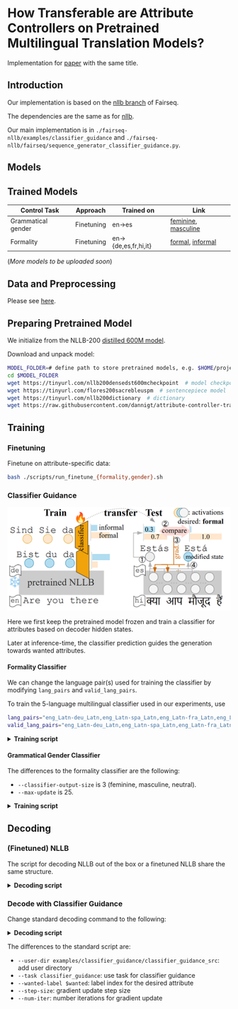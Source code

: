 # How Transferable are Attribute Controllers on Pretrained Multilingual Translation Models?
Implementation for [paper](https://arxiv.org/abs/2309.08565) with the same title.

## Introduction
Our implementation is based on the [nllb branch](https://github.com/facebookresearch/fairseq/tree/nllb) of Fairseq.

The dependencies are the same as for [nllb](https://github.com/facebookresearch/fairseq/blob/nllb/INSTALL.md).

Our main implementation is in
`./fairseq-nllb/examples/classifier_guidance` and 
`./fairseq-nllb/fairseq/sequence_generator_classifier_guidance.py`.

## Models

## Trained Models

| Control Task       | Approach   | Trained on           | Link                                                           |
|--------------------|------------|----------------------|----------------------------------------------------------------|
| Grammatical gender | Finetuning | en->es               | [feminine](https://bwsyncandshare.kit.edu/s/oiBFfXnr8jXKS2D), [masculine](https://bwsyncandshare.kit.edu/s/3RRyLEXKEtmaqPT) | 
| Formality          | Finetuning | en->{de,es,fr,hi,it} | [formal](), [informal]()|
(_More models to be uploaded soon_)

## Data and Preprocessing
Please see [here](./data_prepro.md).

## Preparing Pretrained Model
We initialize from the NLLB-200 [distilled 600M model](https://github.com/facebookresearch/fairseq/tree/nllb#multilingual-translation-models).

Download and unpack model:
```bash
MODEL_FOLDER=# define path to store pretrained models, e.g. $HOME/projects/nllb/model
cd $MODEL_FOLDER 
wget https://tinyurl.com/nllb200densedst600mcheckpoint  # model checkpoint
wget https://tinyurl.com/flores200sacrebleuspm  # sentencepiece model
wget https://tinyurl.com/nllb200dictionary  # dictionary
wget https://raw.githubusercontent.com/dannigt/attribute-controller-transfer/main/data/langs.txt  # language list
```

## Training

### Finetuning
Finetune on attribute-specific data:
```bash
bash ./scripts/run_finetune_{formality,gender}.sh
```

### Classifier Guidance
![alt text](./figures/CG.PNG)

Here we first keep the pretrained model frozen and train a classifier for attributes based on decoder hidden states.

Later at inference-time, the classifier prediction guides the generation towards wanted attributes.

#### Formality Classifier

We can change the language pair(s) used for training the classifier by modifying `lang_pairs` and `valid_lang_pairs`.
  
To train the 5-language multilingual classifier used in our experiments, use 
```bash
lang_pairs="eng_Latn-deu_Latn,eng_Latn-spa_Latn,eng_Latn-fra_Latn,eng_Latn-hin_Deva,eng_Latn-ita_Latn"
valid_lang_pairs="eng_Latn-deu_Latn,eng_Latn-spa_Latn,eng_Latn-fra_Latn,eng_Latn-hin_Deva,eng_Latn-ita_Latn"
```

<details>
<summary><b> Training script </b></summary>

```bash
#!/bin/bash

GPU=0,1,2,3
path_2_data=$HOME/projects/classifier_guidance/data/CoCoA-MT/prepro/bin
# Path to pretrained NLLB-200 model 
PRETRAINED_MODEL=$HOME/projects/nllb/model/nllb200densedst600mcheckpoint

pooling="dec-cumsum"
save_dir=$HOME/projects/classifier_guidance/model/formality.de.$pooling
mkdir -p $save_dir

lr=0.002

MODEL_FOLDER=$HOME/projects/nllb/model
lang_list=$MODEL_FOLDER/"langs.txt"

lang_pairs="eng_Latn-deu_Latn"
valid_lang_pairs="eng_Latn-deu_Latn"

batch_size=8192
CUDA_VISIBLE_DEVICES=$GPU fairseq-train $path_2_data \
    --user-dir examples/classifier_guidance/classifier_guidance_src \
    --save-dir $save_dir \
    --arch classifier_guided_transformer \
    --encoder-normalize-before --decoder-normalize-before \
    --encoder-layers 12 --decoder-layers 12 \
    --encoder-attention-heads 16 --decoder-attention-heads 16 \
    --encoder-embed-dim 1024 --decoder-embed-dim 1024 \
    --encoder-ffn-embed-dim 4096 --decoder-ffn-embed-dim 4096 \
    --task classifier_guidance \
    --lang-pairs $lang_pairs \
    --valid-lang-pairs $valid_lang_pairs \
    --langs $lang_list \
    --share-all-embeddings \
    --add-data-source-prefix-tags \
    --finetune-from-model $PRETRAINED_MODEL \
    --max-source-positions 512 --max-target-positions 512 \
    --criterion attribute_classification_cross_entropy \
    --classifier-input $pooling \
    --label-smoothing 0.1 \
    --optimizer adam --adam-betas '(0.9, 0.98)' \
    --lr-scheduler inverse_sqrt \
    --lr $lr \
    --warmup-init-lr 1e-07 \
    --stop-min-lr 1e-09 \
    --warmup-updates 20 \
    --max-update 100 \
    --max-tokens $batch_size \
    --update-freq 1 \
    --seed 1 \
    --no-epoch-checkpoints \
    --dropout 0.1 \
    --attention-dropout 0.1 \
    --encoder-langtok "src" \
    --decoder-langtok \
    --validate-interval-updates 1000 \
    --log-interval 100 \
    --save-interval-updates 5 \
    --left-pad-source False \
    --classifier-output-size 2 \
    --report-accuracy \
    --keep-last-epochs 1 \
    --keep-interval-updates 1 \
    --train-with-epoch-remainder-batch \
    --fp16 2>&1 | tee -a $save_dir/train.log
```
</details>

#### Grammatical Gender Classifier

The differences to the formality classifier are the following:
* `--classifier-output-size` is 3 (feminine, masculine, neutral).
* `--max-update` is 25.


<details>
<summary><b> Training script </b></summary>

```bash
#!/bin/bash

GPU=0,1,2,3
path_2_data=$HOME/projects/classifier_guidance/data/gender/prepro/bin_wneutral/en-es
PRETRAINED_MODEL=$HOME/projects/nllb/model/nllb200densedst600mcheckpoint

pooling="dec-meanpool"
save_dir=$HOME/projects/classifier_guidance/model/gender.es.$pooling.wneutral
mkdir -p $save_dir

lr=0.002

MODEL_FOLDER=$HOME/projects/nllb/model
lang_list=$MODEL_FOLDER/"langs.txt"

lang_pairs="eng_Latn-spa_Latn"
valid_lang_pairs="eng_Latn-spa_Latn"

batch_size=8192

CUDA_VISIBLE_DEVICES=$GPU fairseq-train $path_2_data \
    --user-dir examples/classifier_guidance/classifier_guidance_src \
    --save-dir $save_dir \
    --arch classifier_guided_transformer \
    --encoder-normalize-before --decoder-normalize-before \
    --encoder-layers 12 --decoder-layers 12 \
    --encoder-attention-heads 16 --decoder-attention-heads 16 \
    --encoder-embed-dim 1024 --decoder-embed-dim 1024 \
    --encoder-ffn-embed-dim 4096 --decoder-ffn-embed-dim 4096 \
    --encoder-layers 12 --decoder-layers 12 \
    --encoder-attention-heads 16 --decoder-attention-heads 16 \
    --encoder-embed-dim 1024 --decoder-embed-dim 1024 \
    --encoder-ffn-embed-dim 4096 --decoder-ffn-embed-dim 4096 \
    --task classifier_guidance \
    --lang-pairs $lang_pairs \
    --valid-lang-pairs $valid_lang_pairs \
    --langs $lang_list \
    --share-all-embeddings \
    --add-data-source-prefix-tags \
    --finetune-from-model $PRETRAINED_MODEL \
    --max-source-positions 512 --max-target-positions 512 \
    --criterion attribute_classification_cross_entropy \
    --classifier-input $pooling \
    --label-smoothing 0.1 \
    --optimizer adam --adam-betas '(0.9, 0.98)' \
    --lr-scheduler inverse_sqrt \
    --lr $lr \
    --warmup-init-lr 1e-07 \
    --stop-min-lr 1e-09 \
    --warmup-updates 20 \
    --max-update 25 \
    --max-tokens $batch_size \
    --update-freq 1 \
    --seed 1 \
    --no-epoch-checkpoints \
    --dropout 0.1 \
    --attention-dropout 0.1 \
    --encoder-langtok "src" \
    --decoder-langtok \
    --validate-interval-updates 1000 \
    --log-interval 100 \
    --save-interval-updates 5 \
    --left-pad-source False \
    --classifier-output-size 3 \
    --report-accuracy \
    --keep-last-epochs 1 \
    --keep-interval-updates 1 \
    --train-with-epoch-remainder-batch \
    --fp16 2>&1 | tee -a $save_dir/train.log
```
</details>

## Decoding
### (Finetuned) NLLB
The script for decoding NLLB out of the box or a finetuned NLLB share the same structure.

<details>
<summary><b> Decoding script </b></summary>

```bash
MODEL_FOLDER= #as described earlier in "Preparing Pretrained Model", e.g. $HOME/projects/nllb/model 
ckpt_name="nllb200densedst600mcheckpoint" # or replace by finetuned model
ckpt=$MODEL_FOLDER/$ckpt_name
spm_name="flores200sacrebleuspm"
dict=$MODEL_FOLDER/nllb200dictionary
lang_list=$MODEL_FOLDER/"langs.txt"
GPUS=0

inputf=# input file, w/ input sentences line by line

for sl in eng_Latn; do
for tl in deu_Latn; do

cat $inputf | spm_encode --model $MODEL_FOLDER/$spm_name | \
CUDA_VISIBLE_DEVICES=$GPUS fairseq-interactive ./ \
--input - \
-s $sl -t $tl \
--path $ckpt \
--batch-size 1024 --max-tokens 8192 --buffer-size 100000 \
--remove-bpe 'sentencepiece' \
--beam 4 --lenpen 1.0 \
--fixed-dictionary $dict \
--task translation_multi_simple_epoch \
--decoder-langtok --encoder-langtok src \
--langs $(cat $lang_list) \
--fp16 \
--lang-pairs $sl-$tl \
--add-data-source-prefix-tags | tee ./output.log

grep ^H  ./output.log | cut -f3- > ./output.sys

done
done
```
</details>


### Decode with Classifier Guidance
Change standard decoding command to the following:

<details>
<summary><b> Decoding script </b></summary>

```bash
ckpt=# path to frozen NLLB trained with classifier
# desired attribute label index
# formality control: 1 for formal, 2 for informal
# grammatical gender controls: 1 for feminine, 2 for masculine, 3 for neutral
wanted=1 
step=0.1
niter=5

cat $inputf | spm_encode --model $MODEL_FOLDER/$spm_name | \
CUDA_VISIBLE_DEVICES=0 fairseq-interactive ./ \
--user-dir examples/classifier_guidance/classifier_guidance_src \
--input - \
-s $sl -t $tl \
--path $ckpt \
--batch-size 256 --max-tokens 20480 --buffer-size 100000 \
--remove-bpe 'sentencepiece' \
--beam 4 --lenpen 1.0 \
--fixed-dictionary $dict \
--task classifier_guidance \
--wanted-label $wanted \
--kl-scale 0 \
--step-size $step \
--num-iter $niter \
--decoder-langtok --encoder-langtok src \
--langs $(cat $lang_list) \
--fp16 \
--lang-pairs $sl-$tl --add-data-source-prefix-tags
```
</details>

The differences to the standard script are:
* `--user-dir examples/classifier_guidance/classifier_guidance_src`: add user directory
* `--task classifier_guidance`: use task for classifier guidance
* `--wanted-label $wanted`: label index for the desired attribute
* `--step-size`: gradient update step size
* `--num-iter`: number iterations for gradient update
